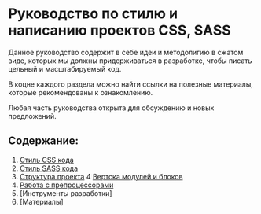 # Руководство по стилю и написанию проектов CSS, SASS

Данное руководство содержит в себе идеи и методолигию в сжатом виде, которых мы должны придерживаться в разработке, чтобы писать цельный и масштабируемый код.

В коцне каждого раздела можно найти ссылки на полезные материалы, которые рекомендованы к ознакомлению.

Любая часть руководства открыта для обсуждению и новых предложений.

## Содержание:
1. [Стиль CSS кода](/docs/css-style-guide.md)
2. [Стиль SASS кода](/docs/sass-style-guide.md)
3. [Структура проекта](/docs/code.structure.md)
4  [Вертска модулей и блоков](/docs/modules-and-blocks.css)
5. [Работа с препроцессорами](/docs/sass-guide.sass)
6. [Инструменты разработки]
7. [Материалы]
